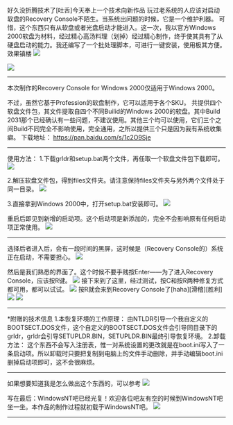 好久没折腾技术了[吐舌]今天奉上一个技术向新作品
玩过老系统的人应该对启动软盘的Recovery Console不陌生。当系统出问题的时候，它是一个维护利器。
可惜，这个东西只有从软盘或者光盘启动才能进入。这一次，我以官方Windows 2000软盘为材料，经过精心高汤料理（划掉）经过精心制作，终于使其具有了从硬盘启动的能力。我还编写了一个批处理脚本，可进行一键安装，使用极其方便。
效果镇楼
![](https://wvbarchive.s3-ap-northeast-1.amazonaws.com/5565871259/4c07b0cb7bcb0a46cf68ea1c6763f6246a60af46.jpg)

![](https://wvbarchive.s3-ap-northeast-1.amazonaws.com/5565871259/730ee58aa61ea8d3517715219b0a304e241f58b7.jpg)
***
本次制作的Recovery Console for Windows 2000仅适用于Windows 2000。

不过，虽然它基于Profession的软盘制作，它可以适用于各个SKU。
共提供四个软盘文件包，其文件提取自四个不同Builid的Windows 2000的软盘。其中Build 2031那个已经确认有一些问题，不建议使用。其他三个均可以使用，它们三个之间Build不同完全不影响使用，完全通用，之所以提供三个只是因为我有系统收集癖。
下载地址： https://pan.baidu.com/s/1c2O9Sje
***
使用方法：
1.下载grldr和setup.bat两个文件，再任取一个软盘文件包下载即可。
![](https://wvbarchive.s3-ap-northeast-1.amazonaws.com/5565871259/141351d02f2eb938e11818d7d9628535e4dd6f97.jpg)

2.解压软盘文件包，得到files文件夹。请注意保持files文件夹与另外两个文件处于同一目录。
![](https://wvbarchive.s3-ap-northeast-1.amazonaws.com/5565871259/f7b124a88226cffce97add97b5014a90f703eabd.jpg)

3.直接拿到Windows 2000中，打开setup.bat安装即可。
![](https://wvbarchive.s3-ap-northeast-1.amazonaws.com/5565871259/4a8f65097bf40ad17969a5c65b2c11dfa8ecce7f.jpg)

重启后即见到新增的启动项。这个启动项是新添加的，完全不会影响原有任何启动项正常使用。
![](https://wvbarchive.s3-ap-northeast-1.amazonaws.com/5565871259/47fc4f391f30e924a984f11440086e061c95f7ec.jpg)
***
选择后者进入后，会有一段时间的黑屏，这时候是（Recovery Console的）系统正在启动，不需要担心。
![](https://wvbarchive.s3-ap-northeast-1.amazonaws.com/5565871259/65ebf2cbd1c8a786661f262b6b09c93d71cf50d7.jpg)

然后是我们熟悉的界面了。这个时候不要手贱按Enter——为了进入Recovery Console，应该按R键。
![](https://wvbarchive.s3-ap-northeast-1.amazonaws.com/5565871259/94de4f35349b033b107891ff19ce36d3d439bd1c.jpg)
接下来到了这里，经过测试，按C和按R两种修复方式都可用，都可以试试。
![](https://wvbarchive.s3-ap-northeast-1.amazonaws.com/5565871259/303b5cc69f3df8dc6622e3b4c111728b461028e9.jpg)
按R就会来到Recovery Console了[haha][滑稽][胜利]
![](https://wvbarchive.s3-ap-northeast-1.amazonaws.com/5565871259/89e3183f6709c93dc3ed62d2933df8dcd00054e9.jpg)
![](https://wvbarchive.s3-ap-northeast-1.amazonaws.com/5565871259/c5c182dce71190ef09e4fefac21b9d16fcfa60e9.jpg)
***
*附赠的技术信息
1.本恢复环境的工作原理：
由NTLDR引导一个我自定义的BOOTSECT.DOS文件，这个自定义的BOOTSECT.DOS文件会引导同目录下的grldr，grldr会引导SETUPLDR.BIN，SETUPLDR.BIN最终引导恢复环境。
2.卸载方法：
这个东西不会写入注册表，惟一对系统设置的更改就是在boot.ini写入了一条启动项。所以卸载时只要把复制到电脑上的文件手动删除，并手动编辑boot.ini删掉启动项即可，这不会很麻烦。
***
如果想要知道我是怎么做出这个东西的，可以参考
![](http://tieba.baidu.com/p)

写在最后：WindowsNT吧已经光复！欢迎各位吧友有空的时候到WindowsNT吧坐一坐。本作品的制作过程就初载于WindowsNT吧。
![](http://tieba.baidu.com/f?ie=utf-8&kw=windowsnt)
***